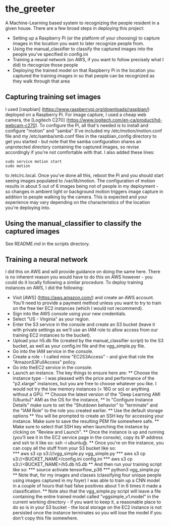 # the_greeter

A Machine-Learning based system to recognizing the people resident in a given house.
There are a few broad steps in deploying this project:

* Setting up a Raspberry Pi (or the platform of your choosing) to capture images in
the location you want to later recognize people from.
* Using the manual_classifier to classify the captured images into the people you've
specified in config.ini
* Training a neural network (on AWS, if you want to follow precisely what I did) to
rtecognize those people
* Deploying the trained model on that Raspberry Pi in the location you captured the
training images in so that people can be recognized as they walk through that area

## Capturing training set images
I used [raspbian] (https://www.raspberrypi.org/downloads/raspbian/) deployed on a
Raspberry Pi.  For image capture, I used a cheap web camera, the [Logitech C270]
(https://www.logitech.com/en-ca/product/hd-webcam-c270).  To configure the Pi, all
that's needed is to install and configure "motion" and "samba" (I've included my 
/etc/motion/motion.conf file and my /etc/samba/smb.conf files in the raspbian_config
directory to get you started - but note that the samba configuration shares an
unprotected directory containing the captured images, so revise accordingly if
you're not comfortable with that.  I also added these lines:

    sudo service motion start
    sudo motion

to /etc/rc.local.  Once you've done all this, reboot the Pi and you should start
seeing images populated to /var/lib/motion.  The configuration of motion results in
about 5 out of 6 images being not of people in my deployment - so changes in ambient
light or background motion triggers image capture in addition to people walking by
the camera.  This is expected and your experience may vary depending on the
characteristics of the location you're deploying into.  

## Using the manual_classifier to classify the captured images
See README.md in the scripts directory.

## Training a neural network 
I did this on AWS and will provide guidance on doing the same here.  There is no
inherent reason you would have to do this on AWS however - you could do it locally
following a similar procedure. 
To deploy training instances on AWS, I did the following:

* Visit [AWS] (https://aws.amazon.com/) and create an AWS account.  You'll need to
provide a payment method unless you want to try to train on the free tier EC2
instances (which I would not recommend). 
* Sign into the AWS console using your new credentials.
* Select "US - Virginia" as your region.
* Enter the S3 service in the console and create an S3 bucket (leave it with private
settings as we'll use an IAM role to allow access from our training EC2 instances to
the bucket).
* Upload your h5.db file (created by the manual_classifier script) to the S3 bucket,
as well as your config.ini file and the vgg_simple.py file.
* Go into the IAM service in the console.
* Create a role - I called mine "EC2S3Access" - and give that role the
"AmazonS3FullAccess" policy.
* Go into theEC2 service in the console.
* Launch an instance.  The key things to ensure here are:
** Choose the instance type - I was pleased with the price and performance of the
"p2.xlarge" instances, but you are free to choose whatever you like.  I would not try
the low memory instances (< 16G or so) or anything without a GPU.
** Choose the latest version of the "Deep Learning AMI (Ubuntu)" AMI as the OS for
the instance,
** In "Configure Instance Details" make sure to set the "Shutdown behavior" to
"terminate" and the "IAM Role" to the role you created earlier.
** Use the default storage options
** You will be prompted to create an SSH key for accessing your instance.  Make sure
to save the resulting PEM file somewhere safe.
** Make sure to select that SSH key when launching the instance by clicking on
"Review and Launch".
** Once the instance is up and running (you'll see it in the EC2 service page in the
console), copy its IP address and ssh to it like so:  ssh -i <PATH TO PEM FILE>
ubuntu@<IP ADDRESS OF EC2 INSTANCE>.
** Once you're on the instance, you can copy all the stuff from your S3 bucket like
so:  
*** aws s3 cp s3://<BUCKET NAME>/vgg_simple.py vgg_simple.py
*** aws s3 cp s3://<BUCKET_NAME>/config.ini config.ini
*** aws s3 cp s3://<BUCKET_NAME>/h5.db h5.db
** And then run your training script like so:
*** source activate tensorflow_p36
*** python3  vgg_simple.py
** Note that, for my images and classes (classifying four unique people using images
captured in my foyer) I was able to train up a CNN model in a couple of hours that
had false positives about 1 in 6 times it made a classification.
** Note also that the vgg_simple.py script will leave a file containing the entire
trained model called "vggsimple_v1.model" in the current working directory - if you
want to keep it, a reasonable place to do so is in your S3 bucket - the local
storage on the EC2 instance is not persisted once the instance terminates so you
will lose the model if you don't copy this file somewhere.
